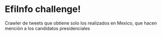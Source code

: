 # EfiInfo challenge!

Crawler de tweets que obtiene solo los realizados en Mexico, que hacen menciòn a los candidatos presidenciales
